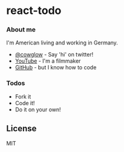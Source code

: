 # react-todo

### About me

I'm American living and working in Germany.

- [@cowglow](https://twitter.com/cowglow) - Say 'hi' on twitter!
- [YouTube](https://youtube.com/c/cowglow) - I'm a filmmaker
- [GitHub](https://github.com/cowglow) - but I know how to code

### Todos

- Fork it
- Code it!
- Do it on your own!

## License

MIT
